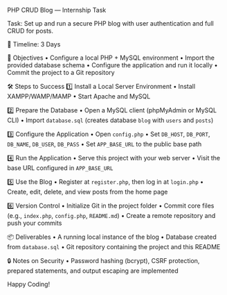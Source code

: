 PHP CRUD Blog — Internship Task

Task: Set up and run a secure PHP blog with user authentication and full CRUD for posts.

🏁 Timeline:
3 Days

🎯 Objectives
• Configure a local PHP + MySQL environment
• Import the provided database schema
• Configure the application and run it locally
• Commit the project to a Git repository

🛠️ Steps to Success
1️⃣ Install a Local Server Environment
• Install XAMPP/WAMP/MAMP
• Start Apache and MySQL

2️⃣ Prepare the Database
• Open a MySQL client (phpMyAdmin or MySQL CLI)
• Import `database.sql` (creates database `blog` with `users` and `posts`)

3️⃣ Configure the Application
• Open `config.php`
• Set `DB_HOST`, `DB_PORT`, `DB_NAME`, `DB_USER`, `DB_PASS`
• Set `APP_BASE_URL` to the public base path

4️⃣ Run the Application
• Serve this project with your web server
• Visit the base URL configured in `APP_BASE_URL`

5️⃣ Use the Blog
• Register at `register.php`, then log in at `login.php`
• Create, edit, delete, and view posts from the home page

6️⃣ Version Control
• Initialize Git in the project folder
• Commit core files (e.g., `index.php`, `config.php`, `README.md`)
• Create a remote repository and push your commits

📦 Deliverables
• A running local instance of the blog
• Database created from `database.sql`
• Git repository containing the project and this README

🔒 Notes on Security
• Password hashing (bcrypt), CSRF protection, prepared statements, and output escaping are implemented

Happy Coding!
